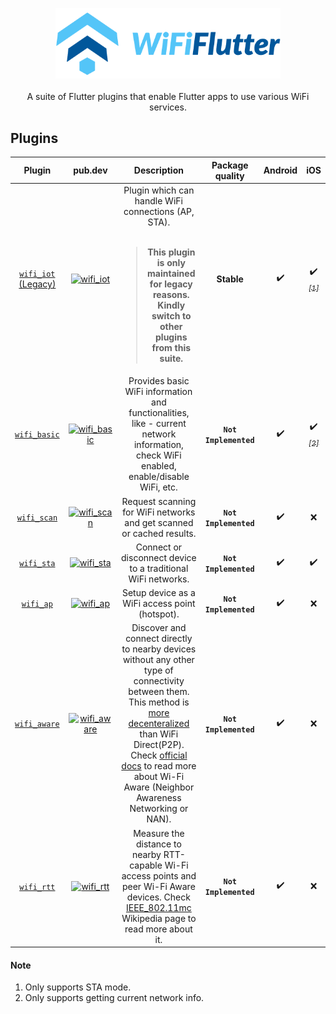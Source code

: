 <p align="center">  
  <img width="360px" src="logo/logo+name_color.png"> <br /><br />
  <span>A suite of Flutter plugins that enable Flutter apps to use various WiFi services.</span>
</p>

## Plugins
| Plugin | pub.dev | Description  | Package quality| Android | iOS |
|:------:|:-------:|:------------:|:--------------:|:-------:|:---:|
| [`wifi_iot` (Legacy)][iot_code] | [![wifi_iot][iot_badge_pub]][iot_pub] | Plugin which can handle WiFi connections (AP, STA). <br/><br/> <blockquote>**This plugin is only maintained for legacy reasons. Kindly switch to other plugins from this suite.**</blockquote> | **Stable** | ✔️ | ✔️ *[<sub>[1]</sub>](#note)* |
| [`wifi_basic`][basic_code] | [![wifi_basic][basic_badge_pub]][basic_pub] | Provides basic WiFi information and functionalities, like - current network information, check WiFi enabled, enable/disable WiFi, etc.  | **`Not Implemented`** | ✔️ | ✔️ *[<sub>[2]</sub>](#note)* |
| [`wifi_scan`][scan_code] | [![wifi_scan][scan_badge_pub]][scan_pub] | Request scanning for WiFi networks and get scanned or cached results. | **`Not Implemented`** | ✔️ | ❌ |
| [`wifi_sta`][sta_code] | [![wifi_sta][sta_badge_pub]][sta_pub] | Connect or disconnect device to a traditional WiFi networks. | **`Not Implemented`** | ✔️ | ✔️ |
| [`wifi_ap`][ap_code] | [![wifi_ap][ap_badge_pub]][ap_pub] | Setup device as a WiFi access point (hotspot). | **`Not Implemented`** | ✔️ | ❌ |
| [`wifi_aware`][aware_code] | [![wifi_aware][aware_badge_pub]][aware_pub] | Discover and connect directly to nearby devices without any other type of connectivity between them. This method is [more decenteralized][aware_direct_differences] than WiFi Direct(P2P). Check [official docs][aware_official_docs] to read more about Wi-Fi Aware (Neighbor Awareness Networking or NAN). | **`Not Implemented`** | ✔️ | ❌ |
| [`wifi_rtt`][rtt_code] | [![wifi_rtt][rtt_badge_pub]][rtt_pub] | Measure the distance to nearby RTT-capable Wi-Fi access points and peer Wi-Fi Aware devices. Check [IEEE_802.11mc][rtt_wikipedia] Wikipedia page to read more about it. | **`Not Implemented`** | ✔️ | ❌ |

#### Note
  1. Only supports STA mode. 
  2. Only supports getting current network info.


[iot_pub]: https://pub.dev/packages/wifi_iot
[iot_code]: https://github.com/alternadom/WiFiFlutter/tree/master/packages/wifi_iot
[iot_badge_pub]: https://img.shields.io/pub/v/wifi_iot.svg

[basic_pub]: https://pub.dev/packages/wifi_basic
[basic_code]: https://github.com/alternadom/WiFiFlutter/tree/master/packages/wifi_basic
[basic_badge_pub]: https://img.shields.io/pub/v/wifi_basic.svg

[scan_pub]: https://pub.dev/packages/wifi_scan
[scan_code]: https://github.com/alternadom/WiFiFlutter/tree/master/packages/wifi_scan
[scan_badge_pub]: https://img.shields.io/pub/v/wifi_scan.svg

[sta_pub]: https://pub.dev/packages/wifi_sta
[sta_code]: https://github.com/alternadom/WiFiFlutter/tree/master/packages/wifi_sta
[sta_badge_pub]: https://img.shields.io/pub/v/wifi_sta.svg

[ap_pub]: https://pub.dev/packages/wifi_ap
[ap_code]: https://github.com/alternadom/WiFiFlutter/tree/master/packages/wifi_ap
[ap_badge_pub]: https://img.shields.io/pub/v/wifi_ap.svg

[aware_pub]: https://pub.dev/packages/wifi_aware
[aware_code]: https://github.com/alternadom/WiFiFlutter/tree/master/packages/wifi_aware
[aware_badge_pub]: https://img.shields.io/pub/v/wifi_aware.svg
[aware_official_docs]: https://www.wi-fi.org/discover-wi-fi/wi-fi-aware
[aware_direct_differences]: https://www.wi-fi.org/knowledge-center/faq/what-is-the-relationship-between-wi-fi-aware-and-wi-fi-direct

[rtt_pub]: https://pub.dev/packages/wifi_rtt
[rtt_code]: https://github.com/alternadom/WiFiFlutter/tree/master/packages/wifi_rtt
[rtt_badge_pub]: https://img.shields.io/pub/v/wifi_rtt.svg
[rtt_wikipedia]: https://en.wikipedia.org/wiki/IEEE_802.11mc